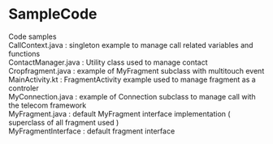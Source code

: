 # SampleCode
 Code samples\
CallContext.java : singleton example to manage call related variables and functions\
ContactManager.java : Utility class used to manage contact\
Cropfragment.java : example of MyFragment subclass with multitouch event\
MainActivity.kt : FragmentActivity example used to manage fragment as a controler\
MyConnection.java : example of Connection subclass to manage call with the telecom framework\
MyFragment.java : default MyFragment interface implementation ( superclass of all fragment used )\
MyFragmentInterface : default fragment interface
